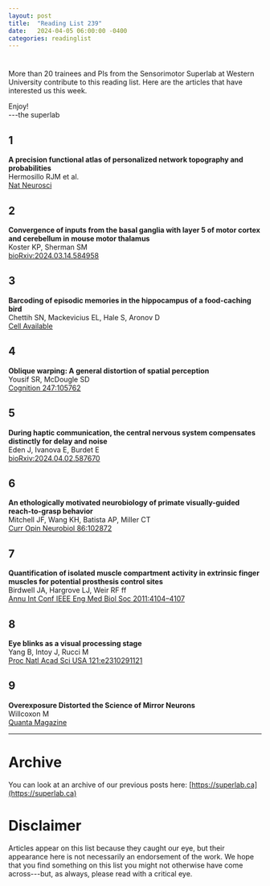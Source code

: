 ```yaml
---
layout: post
title:  "Reading List 239"
date:   2024-04-05 06:00:00 -0400
categories: readinglist
---
```


# 

More than 20 trainees and PIs from the Sensorimotor Superlab at Western University contribute to this reading list. Here are the articles that have interested us this week.  

Enjoy!  
---the superlab 


## 1
**A precision functional atlas of personalized network topography and probabilities**  
Hermosillo RJM et al.  
[Nat Neurosci](https://www.nature.com/articles/s41593-024-01596-5)

## 2
**Convergence of inputs from the basal ganglia with layer 5 of motor cortex and cerebellum in mouse motor thalamus**  
Koster KP, Sherman SM  
[bioRxiv:2024.03.14.584958](https://www.biorxiv.org/content/10.1101/2024.03.14.584958v1.abstract)

## 3
**Barcoding of episodic memories in the hippocampus of a food-caching bird**  
Chettih SN, Mackevicius EL, Hale S, Aronov D  
[Cell Available](https://dx.doi.org/10.1016/j.cell.2024.02.032)

## 4
**Oblique warping: A general distortion of spatial perception**  
Yousif SR, McDougle SD  
[Cognition 247:105762](https://dx.doi.org/10.1016/j.cognition.2024.105762)

## 5
**During haptic communication, the central nervous system compensates distinctly for delay and noise**  
Eden J, Ivanova E, Burdet E  
[bioRxiv:2024.04.02.587670](https://www.biorxiv.org/content/10.1101/2024.04.02.587670v1.abstract)

## 6
**An ethologically motivated neurobiology of primate visually-guided reach-to-grasp behavior**  
Mitchell JF, Wang KH, Batista AP, Miller CT  
[Curr Opin Neurobiol 86:102872](https://dx.doi.org/10.1016/j.conb.2024.102872)

## 7
**Quantification of isolated muscle compartment activity in extrinsic finger muscles for potential prosthesis control sites**  
Birdwell JA, Hargrove LJ, Weir RF ff  
[Annu Int Conf IEEE Eng Med Biol Soc 2011:4104–4107](https://ieeexplore.ieee.org/document/6091019)

## 8
**Eye blinks as a visual processing stage**  
Yang B, Intoy J, Rucci M  
[Proc Natl Acad Sci USA 121:e2310291121](https://www.pnas.org/doi/abs/10.1073/pnas.2310291121)

## 9
**Overexposure Distorted the Science of Mirror Neurons**  
Willcoxon M  
[Quanta Magazine](https://www.quantamagazine.org/overexposure-distorted-the-science-of-mirror-neurons-20240402/)

---
# Archive
You can look at an archive of our previous posts here: [https://superlab.ca](https://superlab.ca)


# Disclaimer
Articles appear on this list because they caught our eye, but their appearance here is not necessarily an endorsement of the work. We hope that you find something on this list you might not otherwise have come across---but, as always, please read with a critical eye. 
 